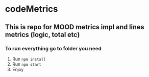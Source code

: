 # codeMetrics

## This is repo for MOOD metrics impl and lines metrics (logic, total etc)

### To run everything go to folder you need

1. Run `npm install`
2. Run `npm start`
3. Enjoy